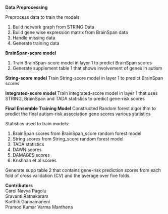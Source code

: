 **Data Preprocessing**

Preprocess data to train the models
1. Build network graph from STRING Data
2. Build gene wise expression matrix from BrainSpan data
3. Handle missing data
4. Generate training data

**BrainSpan-score model**

1. Train BrainSpan-score model in layer 1 to predict BrainSpan scores
2. Generate supplement table 1 that shows involvement of genes in autism

**String-score model**
Train String-score model in layer 1 to predict BrainSpan scores

**Integrated-score model**
Train integrated-score model in layer 1 that uses STRING, BrainSpan and TADA statistics to predict gene-risk scores

**Final Ensemble Training Model**
Constructed Random forest algorithm to predict the final autism-risk association gene scores various statistics

Statistics used to train models:
1. BrainSpan scores from BrainSpan_score random forest model
2. String scores from String_score random forest model
3. TADA statistics
4. DAWN scores
5. DAMAGES scores
6. Krishnan et al scores

Generate supp table 2 that contains gene-risk prediction scores from each fold of cross validation (CV) and the average over five folds.

**Contributors**\
Carol Navya Pagolu\
Sravanti Ratnakaram\
Karthik Gannamaneni\
Pramod Kumar Varma Manthena


